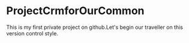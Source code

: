 ProjectCrmforOurCommon
======================

This is my first private project on github.Let's begin our traveller on this version control style.
